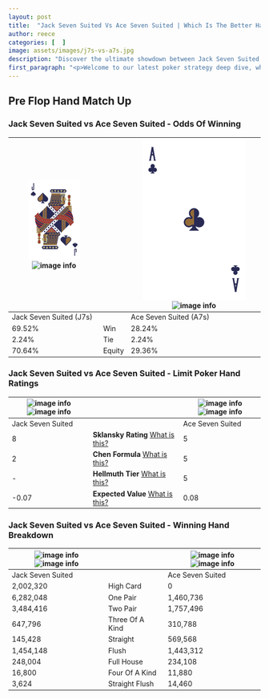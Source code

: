 ```yaml
---
layout: post
title:  "Jack Seven Suited Vs Ace Seven Suited | Which Is The Better Hand In Poker? A Complete Guide"
author: reece
categories: [  ]
image: assets/images/j7s-vs-a7s.jpg
description: "Discover the ultimate showdown between Jack Seven Suited and Ace Seven Suited in poker! Uncover the odds, strategies, and scenarios where one hand triumphs over the other. Get ready to up your poker game with this thrilling analysis."
first_paragraph: "<p>Welcome to our latest poker strategy deep dive, where we're pitting two distinct hands against each other in a high-stakes showdown: Jack Seven Suited vs Ace Seven Suited.</p><p>In the dynamic world of poker, every decision counts, and knowing which hand holds the upper hand is key to your success at the table.</p><p>In this article, we'll dissect these two hands, explore the scenarios where one dominates the other, and equip you with the knowledge to make strategic choices that can tip the odds in your favor.</p><p>Get ready to unravel the intriguing dynamics of these poker hands and elevate your game to new heights.</p>"
---
```




[comment]: # (sp0)

## Pre Flop Hand Match Up

<div class="table hand-ratings" markdown="1"> 



### Jack Seven Suited vs Ace Seven Suited - Odds Of Winning


    
| ![image info](assets/images/hand1/j.png) ![image info](assets/images/hand1/7s.png) |  | ![image info](assets/images/hand2/a.png) ![image info](assets/images/hand2/7s.png) |
| -------- | -------- | -------- |
| Jack Seven Suited (J7s) |  | Ace Seven Suited (A7s) |
| 69.52% | Win | 28.24% |
| 2.24% | Tie | 2.24% |
| 70.64% | Equity | 29.36% |




[comment]: # (sp1)



### Jack Seven Suited vs Ace Seven Suited - Limit Poker Hand Ratings


    
| ![image info](https://www.riverpairs.com/assets/images/hand1/j.png) ![image info](https://www.riverpairs.com/assets/images/hand1/7s.png) |  | ![image info](https://www.riverpairs.com/assets/images/hand2/a.png) ![image info](https://www.riverpairs.com/assets/images/hand2/7s.png) |
| -------- | -------- | -------- |
| Jack Seven Suited |  | Ace Seven Suited |
| 8 | **Sklansky Rating** [What is this?](/sklansky-rating-explained) | 5 |
| 2 | **Chen Formula** [What is this?](/chen-formula-explained) | 5 |
| - | **Hellmuth Tier** [What is this?](/Hellmuth-tier-explained) | 5 |
| -0.07 | **Expected Value** [What is this?](/expected-value-explained) | 0.08 |




[comment]: # (sp2)



### Jack Seven Suited vs Ace Seven Suited - Winning Hand Breakdown


    
| ![image info](https://www.riverpairs.com/assets/images/hand1/j.png) ![image info](https://www.riverpairs.com/assets/images/hand1/7s.png) |  | ![image info](https://www.riverpairs.com/assets/images/hand2/a.png) ![image info](https://www.riverpairs.com/assets/images/hand2/7s.png) |
| -------- | -------- | -------- |
| Jack Seven Suited |  | Ace Seven Suited |
| 2,002,320 | High Card | 0 |
| 6,282,048 | One Pair | 1,460,736 |
| 3,484,416 | Two Pair | 1,757,496 |
| 647,796 | Three Of A Kind | 310,788 |
| 145,428 | Straight | 569,568 |
| 1,454,148 | Flush | 1,443,312 |
| 248,004 | Full House | 234,108 |
| 16,800 | Four Of A Kind | 11,880 |
| 3,624 | Straight Flush | 14,460 |




[comment]: # (sp3)



</div>

[comment]: # (sp4)



[comment]: # (sp5)

